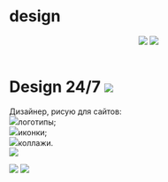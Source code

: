 # design
<html>
    <head>
    <link href="design24/7.css" rel="stylesheet">
    </head>
    <body>
        <header>
            <img class="icons" src="https://mars.algoritmika.org/uploads/2020/12/painter-161318_1280_0_1606929818.png"/>
            <img src="https://mars.algoritmika.org/uploads/2020/12/watercolour-4116355_1280%201_0_1606929771.png">
        </header>
        <main>
            <h1>Design 24/7 <img class="icons" src="https://mars.algoritmika.org/uploads/2020/12/smiley-559124_1280_0_1606930190.png"/></h1>
            <p>Дизайнер, рисую для сайтов:<br/>
                <img class="marker" src="https://mars.algoritmika.org/uploads/2020/12/Group%201%20(1)_0_1606931792.png"/>логотипы;<br/>
                <img class="marker" src="https://mars.algoritmika.org/uploads/2020/12/Group%201%20(1)_0_1606931792.png"/>иконки;<br/>
                <img class="marker" src="https://mars.algoritmika.org/uploads/2020/12/Group%201%20(1)_0_1606931792.png"/>коллажи.<br/>
            <img src="https://mars.algoritmika.org/uploads/2020/12/splatter-303249_1280%201_0_1606930441.png"/></p>
        </main>
        <footer>
            <a href=""><img class="icons" src="https://mars.algoritmika.org/uploads/2020/12/instagram-3288419_1280%201_0_1606932144.png"/></a>
            <a href=""><img class="icons" src="https://mars.algoritmika.org/uploads/2020/12/Whats%20App_0_1606932493.png"/></a>
        </footer>
    </body>
</html>
